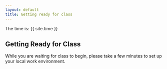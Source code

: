 ```yaml
---
layout: default
title: Getting ready for class
---
```



The time is: {{ site.time }}



## Getting Ready for Class
While you are waiting for class to begin, please take a few minutes to set up your local work environment.
